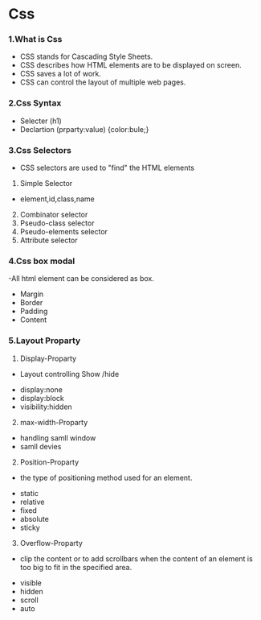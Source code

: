 # Css

### 1.What is Css

- CSS stands for Cascading Style Sheets.
- CSS describes how HTML elements are to be displayed on screen.
- CSS saves a lot of work.
- CSS can control the layout of multiple web pages.

### 2.Css Syntax

- Selecter (h1)
- Declartion (prparty:value) {color:bule;}

### 3.Css Selectors

- CSS selectors are used to "find" the HTML elements

1. Simple Selector

- element,id,class,name

2. Combinator selector
3. Pseudo-class selector
4. Pseudo-elements selector
5. Attribute selector

### 4.Css box modal

-All html element can be considered as box.

- Margin
- Border
- Padding
- Content

### 5.Layout Proparty

1. Display-Proparty

- Layout controlling Show /hide

* display:none
* display:block
* visibility:hidden

2. max-width-Proparty

- handling samll window
- samll devies

2. Position-Proparty

- the type of positioning method used for an element.

* static
* relative
* fixed
* absolute
* sticky

3. Overflow-Proparty

- clip the content or to add scrollbars when the content of an element is too big to fit in the specified area.

* visible
* hidden
* scroll
* auto
